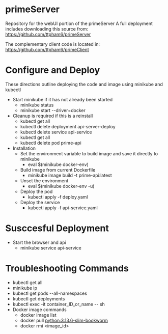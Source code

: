 # primeServer
Repository for the webUI portion of the primeServer
A full deployment includes downloading this source from: 
https://github.com/ttpham6/primeServer

The complementary client code is located in:
https://github.com/ttpham6/primeClient



# Configure and Deploy
<p> These directions outline deploying the code and image using minikube and kubectl
</p>

* Start minikube if it has not already been started
    - minikube status
    - minikube start --driver=docker
* Cleanup is required if this is a reinstall
    - kubectl get all
    - kubectl delete deployment api-server-deploy 
    - kubectl delete service api-service
    - kubectl get all
    - kubectl delete pod prime-api
* Installation
    - Set the environment variable to build image and save it directly to minikube
        - eval $(minikube docker-env)
    - Build image from current Dockerfile
        - minikube image build -t prime-api:latest 
    - Unset the environment
        - eval $(minikube docker-env -u)
    - Deploy the pod
        - kubectl apply -f deploy.yaml
    - Deploy the service  
        - kubectl apply -f api-service.yaml 

# Susccesful Deployment
* Start the browser and api
    - minikube service api-service

# Troubleshooting Commands
* kubectl get all
* minikube ip
* kubectl get pods --all-namespaces
* kubectl get deployments
* kubectl exec -it container_ID_or_name -- sh
* Docker image commands
    - docker image list
    - docker pull <python:3.13.6-slim-bookworm>
    - docker rmi <image_id>

